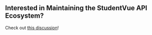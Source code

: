 ## Interested in Maintaining the StudentVue API Ecosystem?

Check out [this discussion](https://github.com/StudentVue/meta/discussions/1)!
